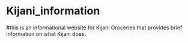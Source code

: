# Kijani_information
#this is an informational website for Kijani Groceries that provides brief information on what Kijani does.

